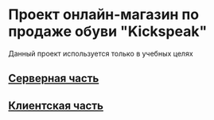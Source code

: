 # Проект онлайн-магазин по продаже обуви "Kickspeak"
Данный проект используется только в учебных целях

## [Серверная часть](server/README.md)

## [Клиентская часть](client/README.md)

